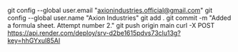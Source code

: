 git config --global user.email "axionindustries.official@gmail.com"
git config --global user.name "Axion Industries"
git add .
git commit -m "Added a formula sheet. Attempt number 2."
git push origin main
curl -X POST https://api.render.com/deploy/srv-d2be1615pdvs73clu13g?key=hhGYxul85AI